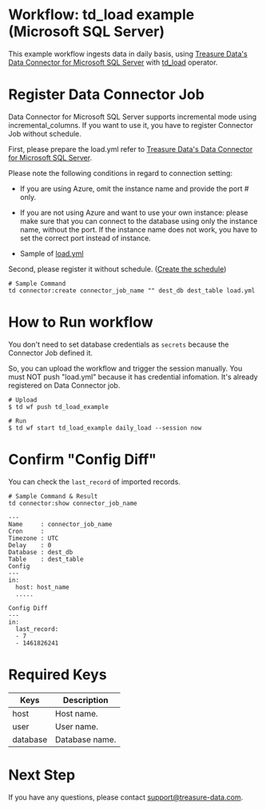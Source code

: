 # Workflow: td_load example (Microsoft SQL Server)

This example workflow ingests data in daily basis, using [Treasure Data's Data Connector for Microsoft SQL Server](https://docs.treasuredata.com/display/public/INT/Microsoft+SQL+Server+Import+Integration) with [td_load](https://docs.digdag.io/operators.html#td-load-treasure-data-bulk-loading) operator.

# Register Data Connector Job

Data Connector for Microsoft SQL Server supports incremental mode using incremental_columns. If you want to use it, you have to register Connector Job without schedule.


First, please prepare the load.yml refer to [Treasure Data's Data Connector for Microsoft SQL Server](https://docs.treasuredata.com/display/public/INT/Microsoft+SQL+Server+Import+Integration).

Please note the following conditions in regard to connection setting:
- If you are using Azure, omit the instance name and provide the port # only.
- If you are not using Azure and want to use your own instance: please make sure that you can connect to the database using only the instance name, without the port. If the instance name does not work, you have to set the correct port instead of instance.

- Sample of [load.yml](load.yml)

Second, please register it without schedule. ([Create the schedule](https://docs.treasuredata.com/display/public/INT/Microsoft+SQL+Server+Import+Integration#MicrosoftSQLServerImportIntegration-Scheduledexecution))

    # Sample Command
    td connector:create connector_job_name "" dest_db dest_table load.yml

# How to Run workflow

You don't need to set database credentials as `secrets` because the Connector Job defined it.

So, you can upload the workflow and trigger the session manually.
You must NOT push "load.yml" because it has credential infomation. It's already registered on Data Connector job.

    # Upload
    $ td wf push td_load_example
    
    # Run
    $ td wf start td_load_example daily_load --session now

# Confirm "Config Diff"

You can check the `last_record` of imported records.

    # Sample Command & Result
    td connector:show connector_job_name
    
    ---
    Name     : connector_job_name
    Cron     :
    Timezone : UTC
    Delay    : 0
    Database : dest_db
    Table    : dest_table
    Config
    ---
    in:
      host: host_name
      .....
    
    Config Diff
    ---
    in:
      last_record:
      - 7
      - 1461826241

# Required Keys

| Keys     | Description |
| -------- | ----------- |
| host     | Host name. |
| user     | User name. |
| database | Database name. |

# Next Step

If you have any questions, please contact support@treasure-data.com.
